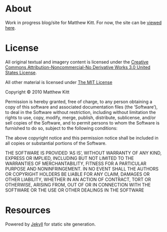 # About #
Work in progress blog/site for Matthew Kitt. For now, the site can be [viewed here](http://mkitt.github.com/ "mkitt").

# License #
All original textual and imagery content is licensed under the [Creative Commons Attribution-Noncommercial-No Derivative Works 3.0 United States License](http://creativecommons.org/licenses/by-nc-nd/3.0/us/ "Creative Commons").  

All other material is licensed under [The MIT License](http://www.opensource.org/licenses/mit-license.php "MIT")  

Copyright © 2010 Matthew Kitt  

Permission is hereby granted, free of charge, to any person obtaining a copy of this software and associated documentation files (the ‘Software’), to deal in the Software without restriction, including without limitation the rights to use, copy, modify, merge, publish, distribute, sublicense, and/or sell copies of the Software, and to permit persons to whom the Software is furnished to do so, subject to the following conditions:  

The above copyright notice and this permission notice shall be included in all copies or substantial portions of the Software.  
  
THE SOFTWARE IS PROVIDED ‘AS IS’, WITHOUT WARRANTY OF ANY KIND, EXPRESS OR IMPLIED, INCLUDING BUT NOT LIMITED TO THE WARRANTIES OF MERCHANTABILITY, FITNESS FOR A PARTICULAR PURPOSE AND NONINFRINGEMENT. IN NO EVENT SHALL THE AUTHORS OR COPYRIGHT HOLDERS BE LIABLE FOR ANY CLAIM, DAMAGES OR OTHER LIABILITY, WHETHER IN AN ACTION OF CONTRACT, TORT OR OTHERWISE, ARISING FROM, OUT OF OR IN CONNECTION WITH THE SOFTWARE OR THE USE OR OTHER DEALINGS IN THE SOFTWARE

# Resources #
Powered by [Jekyll](http://github.com/mojombo/jekyll "Jekyll") for static site generation.